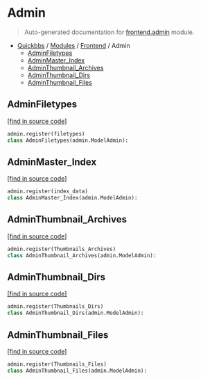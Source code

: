 # Admin

> Auto-generated documentation for [frontend.admin](blob/master/frontend/admin.py) module.

- [Quickbbs](../README.md#quickbbs-index) / [Modules](../MODULES.md#quickbbs-modules) / [Frontend](index.md#frontend) / Admin
    - [AdminFiletypes](#adminfiletypes)
    - [AdminMaster_Index](#adminmaster_index)
    - [AdminThumbnail_Archives](#adminthumbnail_archives)
    - [AdminThumbnail_Dirs](#adminthumbnail_dirs)
    - [AdminThumbnail_Files](#adminthumbnail_files)

## AdminFiletypes

[[find in source code]](blob/master/frontend/admin.py#L7)

```python
admin.register(filetypes)
class AdminFiletypes(admin.ModelAdmin):
```

## AdminMaster_Index

[[find in source code]](blob/master/frontend/admin.py#L27)

```python
admin.register(index_data)
class AdminMaster_Index(admin.ModelAdmin):
```

## AdminThumbnail_Archives

[[find in source code]](blob/master/frontend/admin.py#L22)

```python
admin.register(Thumbnails_Archives)
class AdminThumbnail_Archives(admin.ModelAdmin):
```

## AdminThumbnail_Dirs

[[find in source code]](blob/master/frontend/admin.py#L12)

```python
admin.register(Thumbnails_Dirs)
class AdminThumbnail_Dirs(admin.ModelAdmin):
```

## AdminThumbnail_Files

[[find in source code]](blob/master/frontend/admin.py#L17)

```python
admin.register(Thumbnails_Files)
class AdminThumbnail_Files(admin.ModelAdmin):
```
